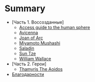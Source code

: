 # Summary

* [Часть 1. Воссозданные]
    * [Access guide to the human sphere](access-guide-to-the-human-sphere.md)
    * [Avicenna](avicenna.md)
    * [Joan of Arc](joan_of_arc.md)
    * [Miyamoto Mushashi](miyamoto_musashi.md)
    * [Saladin](saladin.md)
    * [Sun Tze](sun_tze.md)
    * [William Wallace](william_wallace.md)
* [Часть 2. Герои]
    * [Thamyris The Aoidos](part2/thamyris_the_aoidos.md)
* [Благодарности](AUTHORS.md)